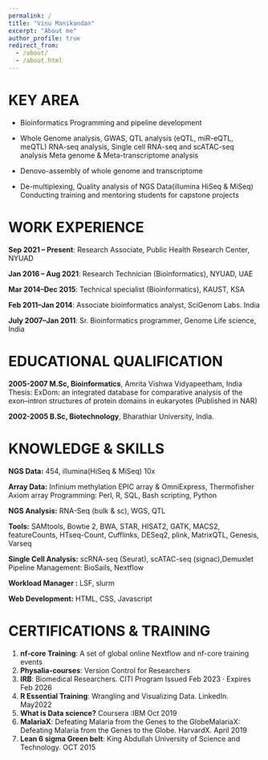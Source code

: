 ```yaml
---
permalink: /
title: "Vinu Manikandan"
excerpt: "About me"
author_profile: true
redirect_from: 
  - /about/
  - /about.html
---
```


KEY AREA
==========
* Bioinformatics Programming and pipeline development

* Whole Genome analysis, GWAS, QTL analysis (eQTL, miR-eQTL, meQTL) RNA-seq analysis, Single cell RNA-seq and scATAC-seq analysis Meta genome & Meta-transcriptome analysis
  
* Denovo-assembly of whole genome and transcriptome
  
* De-multiplexing, Quality analysis of NGS Data(illumina HiSeq & MiSeq) Conducting training and mentoring students for capstone projects
  

WORK EXPERIENCE
===================
**Sep 2021 – Present**: Research Associate, Public Health Research Center, NYUAD 

**Jan 2016 – Aug 2021**: Research Technician (Bioinformatics), NYUAD, UAE

**Mar 2014–Dec 2015**: Technical specialist (Bioinformatics), KAUST, KSA

**Feb 2011–Jan 2014**: Associate bioinformatics analyst, SciGenom Labs. India 

**July 2007–Jan 2011**: Sr. Bioinformatics programmer, Genome Life science, India


EDUCATIONAL QUALIFICATION
=============================
**2005-2007 M.Sc, Bioinformatics**, Amrita Vishwa Vidyapeetham, India 
Thesis: ExDom: an integrated database for comparative analysis of the exon–intron structures of protein domains in eukaryotes   (Published in NAR)


**2002-2005 B.Sc, Biotechnology**, Bharathiar University, India.


KNOWLEDGE & SKILLS
======================
**NGS Data:** 454, illumina(HiSeq & MiSeq) 10x

**Array Data:**  Infinium methylation EPIC array & OmniExpress, Thermofisher Axiom array Programming: Perl, R, SQL, Bash scripting, Python

**NGS Analysis:**  RNA-Seq (bulk & sc), WGS, QTL

**Tools:**  SAMtools, Bowtie 2, BWA, STAR, HISAT2, GATK, MACS2, featureCounts, HTseq-Count, Cufflinks, DESeq2, plink, MatrixQTL, Genesis, Varseq

**Single Cell Analysis:**  scRNA-seq (Seurat), scATAC-seq (signac),Demuxlet Pipeline Management: BioSails, Nextflow

**Workload Manager :**  LSF, slurm

**Web Development:**  HTML, CSS, Javascript

CERTIFICATIONS & TRAINING
===========================
1. **nf-core Training**: A set of global online Nextflow and nf-core training events
2. **Physalia-courses**: Version Control for Researchers
3. **IRB**: Biomedical Researchers. CITI Program Issued Feb 2023 · Expires Feb 2026
4. **R Essential Training**: Wrangling and Visualizing Data. LinkedIn. May2022
5. **What is Data science?** Coursera :IBM Oct 2019
6. **MalariaX**: Defeating Malaria from the Genes to the GlobeMalariaX: Defeating Malaria from the Genes to the Globe. HarvardX. April 2019
7. **Lean 6 sigma Green belt**: King Abdullah University of Science and Technology. OCT 2015


